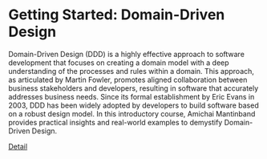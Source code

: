 # Getting Started: Domain-Driven Design

Domain-Driven Design (DDD) is a highly effective approach to software development that focuses on creating a domain model with a deep understanding of the processes and rules within a domain. This approach, as articulated by Martin Fowler, promotes aligned collaboration between business stakeholders and developers, resulting in software that accurately addresses business needs. Since its formal establishment by Eric Evans in 2003, DDD has been widely adopted by developers to build software based on a robust design model. In this introductory course, Amichai Mantinband provides practical insights and real-world examples to demystify Domain-Driven Design. 

[Detail](https://eduitfree.com/courses/getting-started-domain-driven-design)